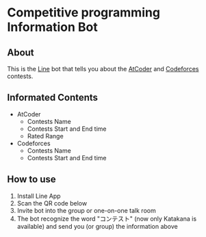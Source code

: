 # Competitive programming Information Bot

## About
This is the [Line](https://line.me/ja/) bot that tells you about the [AtCoder](https://atcoder.jp/?lang=ja) and [Codeforces](https://codeforces.com/) contests.

## Informated Contents
- AtCoder
  - Contests Name
  - Contests Start and End time
  - Rated Range
- Codeforces
  - Contests Name
  - Contests Start and End time

## How to use
1. Install Line App
2. Scan the QR code below
3. Invite bot into the group or one-on-one talk room
4. The bot recognize the word "コンテスト" (now only Katakana is available) and send you (or group) the information above
